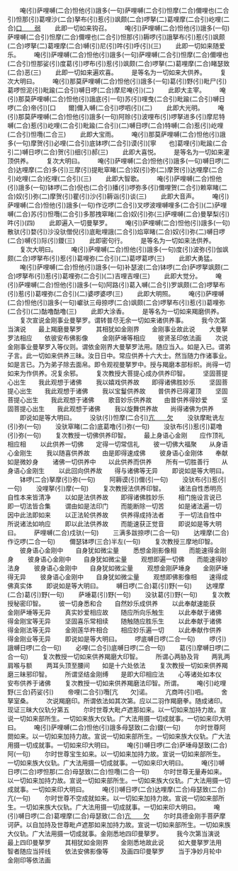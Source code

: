 <!-- { "loadSidebar": true } -->
　　唵(引)萨哩嚩(二合)怛他(引)誐多(一句)萨哩嚩(二合引)怛摩(二合)儞哩也(二合引)怛那(引)葛哩沙(二合)拏布(引)惹(引)飒颇(二合)啰拏(二)葛哩摩(二合引)屹哩(二合)[口　　弱](三)
　　此即一切如来钩召。
　　唵(引)萨哩嚩(二合)怛他(引)誐多(一句)萨哩嚩(二合引)怛摩(二合)儞哩也(二合引)怛那(引)耨啰(引)誐拏布(引)惹(引)飒颇(二合)啰拏(二)葛哩摩(二合)嚩(引)尼(引)吽(引)呼(引)(三)
　　此即一切如来随爱乐。
　　唵(引)萨哩嚩(二合)怛他(引)誐多(一句)萨哩嚩(二合引)怛摩(二合)儞哩也(二合引)怛那娑(引)度葛(引)啰布(引)惹(引)飒颇(二合)啰拏(二)葛哩摩(二合)睹瑟致(二合)恶(三)
　　此即一切如来遍欢喜。
　　是等名为一切如来大供养。
　　复次大明曰。
　　唵(引)那莫萨哩嚩(二合)怛他(引)誐多(一句)葛(引)野(引)毗尸(引)葛啰怛泥(引)毗踰(二合引)嚩日啰(二合)摩尼唵(引)(二)
　　此即大主宰。
　　唵(引)那莫萨哩嚩(二合)怛他(引)誐底(引一句)苏(引)哩曳(二合引)毗踰(二合引)嚩日啰(二合)帝(引)[口　　爾]儞入嚩(二合引)啰呬(引)(二)
　　此即大光明。
　　唵(引)那莫萨哩嚩(二合)怛他(引)誐多(一句)阿赊(引)波哩布(引)啰拏进多(引)摩尼特嚩(二合)惹(引)屹哩(二合引)毗踰(二合引)(二)嚩日啰(二合)特嚩(二合)惹(引)屹哩(二合引)怛囕(二合三)
　　此即大宝雨。
　　唵(引)那莫萨哩嚩(二合)怛他(引)誐多(一句)摩贺(引)必哩(二合引)底钵啰(二合引)谟(引)[寧　　也]葛哩(引)毗踰(二合引二)嚩日啰(二合)贺(引)细(引)郝(三)
　　此即大喜悦。
　　是等名为一切如来灌顶供养。
　　复次大明曰。
　　唵(引)萨哩嚩(二合)怛他(引)誐多(一句)嚩日啰(二合)达哩摩(二合)多(引)三摩(引)提毗窣睹(二合)奴(引)弥(二)摩贺(引)达哩摩(二合引)屹哩(二合)纥哩(二合引)(三)
　　此即大智歌。
　　唵(引)萨哩嚩(二合)怛他(引)誐多(一句)钵啰(二合)倪也(二合引)播(引)啰弥多(引)儞哩贺(二合引)赖窣睹(二合)奴(引)弥(二)摩贺(引)瞿(引)沙(引)耨诣(引)谈(三)
　　此即大音声。
　　唵(引)萨哩嚩(二合)怛他(引)誐多(一句)作讫啰(二合引)叉啰波哩嚩哩多(二合引)(二)萨哩嚩(二合)苏(引)怛囕(二合引)多那拽窣睹(二合)奴(引)弥(三)萨哩嚩(二合)曼拏梨(引)吽(引)(四)
　　此即遍入一切曼拏罗。
　　唵(引)萨哩嚩(二合)怛他(引)誐多(一句)散驮(引)婺(引)沙没驮僧倪(引)底毗哩誐(二合引)焰窣睹(二合)奴(引)弥(二)嚩日啰(二合)嚩(引)际(引)鑁(三)
　　此即密句行。
　　是等名为一切如来法供养。
　　复次大明曰。
　　唵(引)萨哩嚩(二合)怛他(引)誐多(一句)度(引)波弥(引)伽飒颇(二合)啰拏布(引)惹(引)葛哩弥(二合引)(二)葛啰葛啰(三)
　　此即大勇猛。
　　唵(引)萨哩嚩(二合)怛他(引)誐多(一句)补瑟波(二合)钵啰(二合)萨啰拏飒颇(二合)啰拏布(引)惹(引)葛哩弥(二合引)(二)吉哩吉哩(三)
　　此即大觉分。
　　唵(引)萨哩嚩(二合)怛他(引)誐多(一句)阿路(引)葛入嚩(二合引)罗飒颇(二合)啰拏布(引)惹(引)葛哩弥(二合引)(二)婆啰婆啰(三)
　　此即大明照。
　　唵(引)萨哩嚩(二合)怛他(引)誐多(一句)巘驮三母捺啰(二合)飒颇(二合)啰拏布(引)惹(引)葛哩弥(二合引)(二)酤噜酤噜(三)
　　此即大涂香。
　　是等名为一切如来羯磨供养。
　　复次宣说金刚事业曼拏罗。谓转普尽无余一切如来诸供养事。
　　我今次第当演说　　最上羯磨曼拏罗
　　其相犹如金刚界　　金刚事业故此说
　　大曼拏罗法相应　　依彼安布佛影像
　　金刚萨埵等相应　　彼贤圣印依法画
　　次说金刚事业曼拏罗入等仪则。谓依金刚界大曼拏罗法用。随应当入。如是入已。谓弟子言。此一切如来供养三昧。汝日日中。常应供养十六大士。然当随力作诸事业。如是言已。乃为弟子除去面帛。即令观视曼拏罗中。授与羯磨本部标帜。尚得一切如来为作供养。况复余邪。
　　复次教授大菩提心成办供养印智。
　　坚固菩提心出生　　我此观想于诸佛
　　我以嬉戏供养故　　即得诸佛胜妙乐
　　坚固菩提心出生　　我此观想于诸佛
　　我以宝鬘供养故　　普供养已得灌顶
　　坚固菩提心出生　　我此观想于诸佛
　　歌音妙乐供养故　　由普供养得妙爱
　　坚固菩提心出生　　我此观想于诸佛
　　我以旋舞供养故　　尚得诸佛为供养
　　即说如是等大明曰。
　　没驮(引)怛摩(二合引)[亢　　欠](一句)
　　没驮摩毗诜左(引)弥(一句)
　　没驮窣睹(二合)底葛噜(引)弥(一句)
　　没驮布(引)惹(引)葛噜(引)弥(一句)
　　复次教授一切佛供养印智。
　　最上身语心金刚　　应作顶礼相应相
　　以此供养一切佛　　定得一切常信礼
　　彼一切佛大福聚　　从身语心金刚生
　　我以随喜供养故　　由是即得速成佛
　　彼身语心金刚体　　奉献如是微妙身
　　诸佛一切供养中　　以此供养而供养
　　所有一切胜善行　　从身语心金刚生
　　以此回向供养故　　得与诸佛等无异
　　即说如是等大明曰。
　　钵啰(二合)拏摩(引)弥(一句)
　　阿耨谟(引)儞(引一句)
　　没驮布(引)惹(引一句)
　　没哩拏(引)摩(一句)
　　复次教授法供养印智。
　　诸法自性悉明亮　　自性本来皆清净
　　以如是法供养故　　即得诸佛胜妙乐
　　相门施设言说已　　即一切法皆合集
　　谓由如是法印门　　而能断除一切苦
　　如是诸法遍一切　　因中此法即如来
　　以正法轮供养故　　供养得成持法者
　　于一切法自性中　　所说诸法如响应
　　即以此法供养故　　而能速获正觉音
　　即说如是等大明曰。
　　萨哩嚩(二合)戍驮(一句)
　　三满多跋捺啰(二合一句)
　　达哩摩(二合)作讫啰(二合一句)
　　儞瑟钵啰(三合)半左(一句)
　　复次教授三摩地印智。
　　彼身语心金刚中　　自身犹如微尘量
　　悉想金刚影像相　　而能速得金刚身
　　彼身语心金刚中　　自身犹如微尘量
　　观想即遍一切佛　　而能速得妙法身
　　彼身语心金刚中　　自身犹如微尘量
　　观想金刚萨埵身　　金刚萨埵得无异
　　彼身语心金刚中　　自身犹如微尘量
　　观想即佛影像相　　速得成佛真实体
　　即说如是等大明曰。
　　嚩日啰(二合)葛(引)野(一句)
　　达哩摩(二合)葛(引)野(一句)
　　萨埵葛(引)野(一句)
　　没驮葛(引)野(一句)
　　复次教授秘密印智。
　　彼一切身悉和合　　自然妙乐成供养
　　以此奉献速能获　　金刚萨埵等无异
　　真实妙爱相应故　　随应所向乐触生
　　以此奉献于诸佛　　得金刚宝等无异
　　坚固喜乐常相续　　随触随应胜乐生
　　以此奉献于诸佛　　得金刚法等无异
　　金刚莲华杵相合　　相应妙乐遍一切
　　以此奉献作供养　　得金刚业等无异
　　即说如是等大明曰。
　　啰底嚩日啰(二合一句)
　　啰(引)誐嚩日啰(二合一句)
　　必哩(二合引)底嚩日啰(二合一句)
　　葛(引)摩嚩日啰(二合一句)
　　复次教授一切如来供养羯磨大印智。
　　所谓心两胁及背　　两乳两肩喉与额
　　两耳头顶至腰间　　如是十六处依法
　　复次教授一切如来供养羯磨三昧邪印智。
　　所谓坚结金刚缚　　是即大印相应法
　　心等诸处如本仪　　安布供养于诸佛
　　复次教授一切如来供养羯磨法印智。所谓。
　　唵(引)屹哩野(三合)药娑(引)
　　帝哩(二合引)囕[亢　　欠]诺。
　　亢商吽(引)呬。
　　舍拏室桑。
　　次说羯磨印。所谓依法如其次第。应以二羽作羯磨拳。随成诸印。
现证三昧大仪轨分第五
　　尔时世尊大毗卢遮那如来。以一切如来加持力故。宣说一切如来部所生。一切如来族大仪轨。广大法用摄一切成就事。一切如来印大明曰。
　　唵(引)萨哩嚩(二合)怛他(引)誐多母瑟致(二合)鑁(一句)
　　尔时世尊阿閦如来。以一切如来加持力故。宣说一切如来部所生。一切如来族大仪轨。广大法用摄一切成就事。一切如来印大明曰。
　　唵(引)嚩日啰(二合)萨埵母瑟致(二合)阿(一句)
　　尔时世尊宝生如来。以一切如来加持力故。宣说一切如来部所生。一切如来族大仪轨。广大法用摄一切成就事。一切如来印大明曰。
　　唵(引)嚩日啰(二合)啰怛那(二合)母瑟致(二合)怛囕(二合一句)
　　尔时世尊无量寿如来。以一切如来加持力故。宣说一切如来部所生。一切如来族大仪轨。广大法用摄一切成就事。一切如来印大明曰。
　　唵(引)嚩日啰(二合)达哩摩(二合)母瑟致(二合)亢(一句)
　　尔时世尊不空成就如来。以一切如来加持力故。宣说一切如来部所生。一切如来族大仪轨。广大法用摄一切成就事。一切如来印大明曰。
　　唵(引)嚩日啰(二合)葛哩摩(二合)母瑟致(二合)[亢　　欠](一句)
　　尔时具德金刚手菩萨摩诃萨。以自加持及世尊毗卢遮那如来加持力故。宣说一切如来部所生。一切如来族大仪轨。广大法用摄一切成就事。金刚悉地四印曼拏罗。
　　我今次第当演说　　最上四印曼拏罗
　　其相犹如金刚界　　金刚悉地故此说
　　如大曼拏罗法用　　智者随应当抨线
　　依法安佛影像等　　及画四印曼拏罗
　　当于净妙月轮中　　金刚印等依法画
